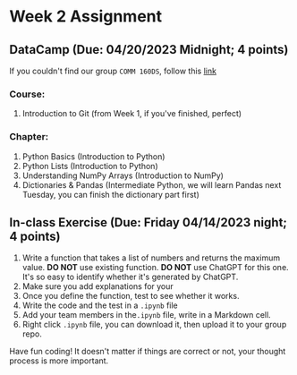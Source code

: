# Week 2 Assignment 

## DataCamp (Due: 04/20/2023 Midnight; 4 points)

If you couldn't find our group `COMM 160DS`, follow this [link](https://support.datacamp.com/hc/en-us/articles/4409828327959-Navigating-DataCamp-Learn-Workspace-Certification-Groups)

### Course:

1.  Introduction to Git (from Week 1, if you've finished, perfect)

### Chapter: 

1. Python Basics (Introduction to Python)
2. Python Lists (Introduction to Python)
3. Understanding NumPy Arrays (Introduction to NumPy)
4. Dictionaries & Pandas (Intermediate Python, we will learn Pandas next Tuesday, you can finish the dictionary part first)

## In-class Exercise (Due: Friday 04/14/2023 night; 4 points)

1. Write a function that takes a list of numbers and returns the maximum value. **DO NOT** use existing function. **DO NOT** use ChatGPT for this one. It's so easy to identify whether it's generated by ChatGPT.
2. Make sure you add explanations for your 
2. Once you define the function, test to see whether it works.
3. Write the code and the test in a `.ipynb` file
4. Add your team members in the`.ipynb` file, write in a Markdown cell.
5. Right click `.ipynb` file, you can download it, then upload it to your group repo.

Have fun coding! It doesn't matter if things are correct or not, your thought process is more important.
